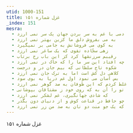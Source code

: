```yaml
---
utid: 1000-151
title: غزل شماره ۱۵۱
_index: 151
mesra:
  - دمی با غم به سر بردن جهان یک سر نمی ارزد
  - به می بفروش دلق ما کزین بهتر نمی ارزد
  - به کوی می فروشانش به جامی بر نمیگیرد
  - زهی سجّاده تقوی که یک ساغر نمی ارزد
  - رقیبم سرزنشها کرد کز این باب رخ برتاب
  - چه افتاد این سر ما را که خاک در نمی ارزد
  - شکوه تاج سلطانی که بیم جان در و درجست
  - کلاهی دل کش است اما به ترک جان نمی ارزد
  - بس آسان می نمود اول غم دریا به بوی سود
  - غلط کردم که این طوفان به صد گوهر نمی ارزد
  - تو را آن به که روی خود ز مشتاقان بپوشانی
  - که شادی جهانگیری، غم لشکر نمی ارزد
  - چو حافظ در قناعت کوش و از دنیای دون بگذر
  - که یک جو منت دو نان به صد من زر نمی ارزد
---
```

غزل شماره ۱۵۱
